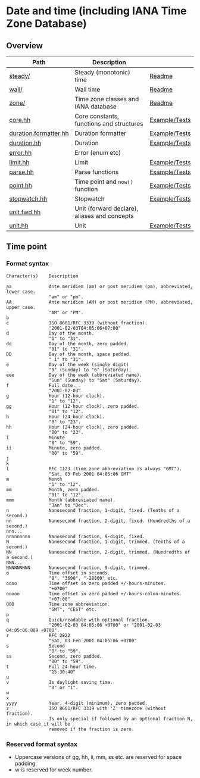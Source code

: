# Date and time (including IANA Time Zone Database)

## Overview

| Path                                           | Description                                  |                                             |
| ---------------------------------------------- | -------------------------------------------- | ------------------------------------------- |
| [steady/](steady)                              | Steady (monotonic) time                      | [Readme](steady#readme)                     |
| [wall/](wall)                                  | Wall time                                    | [Readme](wall#readme)                       |
| [zone/](zone)                                  | Time zone classes and IANA database          | [Readme](zone#readme)                       |
| [core.hh](core.hh)                             | Core constants, functions and structures     | [Example/Tests](core.test.cc)               |
| [duration.formatter.hh](duration.formatter.hh) | Duration formatter                           | [Example/Tests](duration.formatter.test.cc) |
| [duration.hh](duration.hh)                     | Duration                                     | [Example/Tests](duration.test.cc)           |
| [error.hh](error.hh)                           | Error (enum etc)                             |                                             |
| [limit.hh](limit.hh)                           | Limit                                        | [Example/Tests](limit.test.cc)              |
| [parse.hh](parse.hh)                           | Parse functions                              | [Example/Tests](parse.test.cc)              |
| [point.hh](point.hh)                           | Time point and `now()` function              | [Example/Tests](point.test.cc)              |
| [stopwatch.hh](stopwatch.hh)                   | Stopwatch                                    | [Example/Tests](stopwatch.test.cc)          |
| [unit.fwd.hh](unit.fwd.hh)                     | Unit (forward declare), aliases and concepts |                                             |
| [unit.hh](unit.hh)                             | Unit                                         | [Example/Tests](unit.test.cc)               |


## Time point

### Format syntax

    Character(s)    Description

    aa              Ante meridiem (am) or post meridiem (pm), abbreviated, lower case.
                    "am" or "pm".
    AA              Ante meridiem (AM) or post meridiem (PM), abbreviated, upper case.
                    "AM" or "PM".
    b
    c               ISO 8601/RFC 3339 (without fraction).
                    "2001-02-03T04:05:06+07:00"
    d               Day of the month.
                    "1" to "31".
    dd              Day of the month, zero padded.
                    "01" to "31".
    DD              Day of the month, space padded.
                    " 1" to "31".
    e               Day of the week (single digit)
                    "0" (Sunday) to "6" (Saturday).
    eee             Day of the week (abbreviated name).
                    "Sun" (Sunday) to "Sat" (Saturday).
    f               Full date.
                    "2001-02-03"
    g               Hour (12-hour clock).
                    "1" to "12".
    gg              Hour (12-hour clock), zero padded.
                    "01" to "12".
    h               Hour (24-hour clock).
                    "0" to "23".
    hh              Hour (24-hour clock), zero padded.
                    "00" to "23".
    i               Minute
                    "0" to "59".
    ii              Minute, zero padded.
                    "00" to "59".
    j
    k
    l               RFC 1123 (time zone abbreviation is always "GMT").
                    "Sat, 03 Feb 2001 04:05:06 GMT"
    m               Month
                    "1" to "12".
    mm              Month, zero padded.
                    "01" to "12".
    mmm             Month (abbreviated name).
                    "Jan" to "Dec".
    n               Nanosecond fraction, 1-digit, fixed. (Tenths of a second.)
    nn              Nanosecond fraction, 2-digit, fixed. (Hundredths of a second.)
    nnn...
    nnnnnnnnn       Nanosecond fraction, 9-digit, fixed.
    N               Nanosecond fraction, 1-digit, trimmed. (Tenths of a second.)
    NN              Nanosecond fraction, 2-digit, trimmed. (Hundredths of a second.)
    NNN...
    NNNNNNNNN       Nanosecond fraction, 9-digit, trimmed.
    o               Time offset in seconds.
                    "0", "3600", "-28800" etc.
    oooo            Time offset in zero padded +/-hours-minutes.
                    "+0700"
    ooooo           Time offset in zero padded +/-hours-colon-minutes.
                    "+07:00"
    OOO             Time zone abbreviation.
                    "GMT", "CEST" etc.
    p
    q               Quick/readable with optional fraction.
                    "2001-02-03 04:05:06 +0700" or "2001-02-03 04:05:06.809 +0700".
    r               RFC 2822
                    "Sat, 03 Feb 2001 04:05:06 +0700"
    s               Second
                    "0" to "59".
    ss              Second, zero padded.
                    "00" to "59".
    t               Full 24-hour time.
                    "15:30:40"
    u
    v               Is daylight saving time.
                    "0" or "1".
    w
    x
    yyyy            Year, 4-digit (minimum), zero padded.
    z               ISO 8601/RFC 3339 with 'Z' timezone (without fraction).
    .               Is only special if followed by an optional fraction N, in which case it will be
                    removed if the fraction is zero.

### Reserved format syntax

 * Uppercase versions of gg, hh, ii, mm, ss etc. are reserved for space padding.
 * w is reserved for week number.

